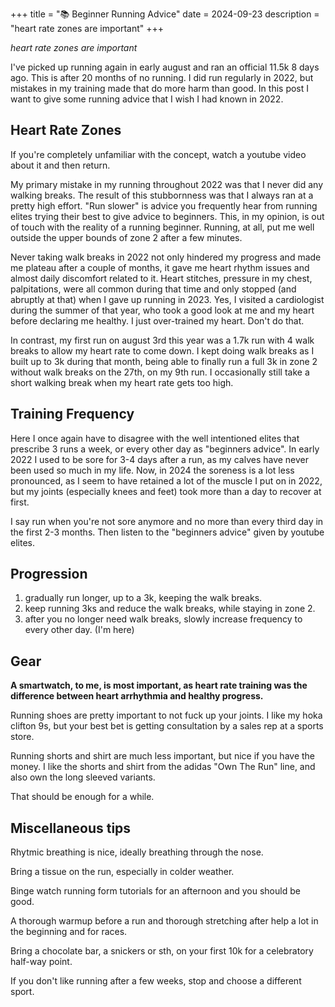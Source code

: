 +++
title = "📚 Beginner Running Advice"
date = 2024-09-23
description = "heart rate zones are important"
+++

*heart rate zones are important*

I've picked up running again in early august and ran an official 11.5k 8 days ago.
This is after 20 months of no running.
I did run regularly in 2022, but mistakes in my training made that do more harm than good.
In this post I want to give some running advice that I wish I had known in 2022.

## Heart Rate Zones

If you're completely unfamiliar with the concept, watch a youtube video about it and then return.

My primary mistake in my running throughout 2022 was that I never did any walking breaks.
The result of this stubbornness was that I always ran at a pretty high effort.
"Run slower" is advice you frequently hear from running elites trying their best to give advice to beginners.
This, in my opinion, is out of touch with the reality of a running beginner.
Running, at all, put me well outside the upper bounds of zone 2 after a few minutes.

Never taking walk breaks in 2022 not only hindered my progress and made me plateau after a couple of months, it gave me heart rhythm issues and almost daily discomfort related to it.
Heart stitches, pressure in my chest, palpitations, were all common during that time and only stopped (and abruptly at that) when I gave up running in 2023.
Yes, I visited a cardiologist during the summer of that year, who took a good look at me and my heart before declaring me healthy.
I just over-trained my heart. Don't do that.

In contrast, my first run on august 3rd this year was a 1.7k run with 4 walk breaks to allow my heart rate to come down.
I kept doing walk breaks as I built up to 3k during that month, being able to finally run a full 3k in zone 2 without walk breaks on the 27th, on my 9th run.
I occasionally still take a short walking break when my heart rate gets too high.

## Training Frequency

Here I once again have to disagree with the well intentioned elites that prescribe 3 runs a week, or every other day as "beginners advice".
In early 2022 I used to be sore for 3-4 days after a run, as my calves have never been used so much in my life.
Now, in 2024 the soreness is a lot less pronounced, as I seem to have retained a lot of the muscle I put on in 2022, but my joints (especially knees and feet) took more than a day to recover at first.

I say run when you're not sore anymore and no more than every third day in the first 2-3 months.
Then listen to the "beginners advice" given by youtube elites.

## Progression

1. gradually run longer, up to a 3k, keeping the walk breaks.
2. keep running 3ks and reduce the walk breaks, while staying in zone 2.
3. after you no longer need walk breaks, slowly increase frequency to every other day. (I'm here)

## Gear

**A smartwatch, to me, is most important, as heart rate training was the difference between heart arrhythmia and healthy progress.**

Running shoes are pretty important to not fuck up your joints.
I like my hoka clifton 9s, but your best bet is getting consultation by a sales rep at a sports store.

Running shorts and shirt are much less important, but nice if you have the money.
I like the shorts and shirt from the adidas "Own The Run" line, and also own the long sleeved variants.

That should be enough for a while.

## Miscellaneous tips

Rhytmic breathing is nice, ideally breathing through the nose.

Bring a tissue on the run, especially in colder weather.

Binge watch running form tutorials for an afternoon and you should be good.

A thorough warmup before a run and thorough stretching after help a lot in the beginning and for races.

Bring a chocolate bar, a snickers or sth, on your first 10k for a celebratory half-way point.

If you don't like running after a few weeks, stop and choose a different sport.